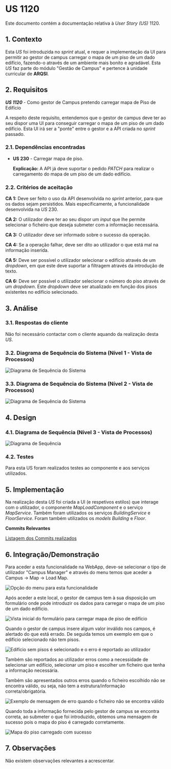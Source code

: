 # US 1120

Este documento contém a documentação relativa à *User Story (US)* 1120.

## 1. Contexto

Esta *US* foi introduzida no *sprint* atual, e requer a implementação da UI para permitir ao gestor de campus carregar o mapa de um piso de um dado edifício, fazendo-o através de um ambiente mais bonito e agradável.
Esta *US* faz parte do módulo "Gestão de Campus" e pertence à unidade curricular de **ARQSI**.

## 2. Requisitos

***US 1120*** - Como gestor de Campus pretendo carregar mapa de Piso de Edifício

A respeito deste requisito, entendemos que o gestor de campus deve ter ao seu dispor uma UI para conseguir carregar o mapa de um piso de um dado edifício. Esta UI irá ser a "ponte" entre o gestor e a API criada no *sprint* passado.

### 2.1. Dependências encontradas

- **US 230** - Carregar mapa de piso.

	**Explicação:** A API já deve suportar o pedido *PATCH* para realizar o carregamento do mapa de um piso de um dado edifício.

### 2.2. Critérios de aceitação

**CA 1:** Deve ser feito o uso da API desenvolvida no *sprint* anterior, para que os dados sejam persistidos. Mais específicamente, a funcionalidade desenvolvida na *US* 230.

**CA 2:** O utilizador deve ter ao seu dispor um *input* que lhe permite selecionar o ficheiro que deseja submeter com a informação necessária.

**CA 3:** O utilizador deve ser informado sobre o sucesso da operação.

**CA 4:** Se a operação falhar, deve ser dito ao utilizador o que está mal na informação inserida.

**CA 5:** Deve ser possível o utilizador selecionar o edifício através de um *dropdown*, em que este deve suportar a filtragem através da introdução de texto.

**CA 6:** Deve ser possível o utilizador selecionar o número do piso através de um *dropdown*. Este *dropdown* deve ser atualizado em função dos pisos existentes no edifício selecionado.

## 3. Análise

### 3.1. Respostas do cliente

Não foi necessário contactar com o cliente aquando da realização desta *US*.

### 3.2. Diagrama de Sequência do Sistema (Nível 1 - Vista de Processos)

![Diagrama de Sequência do Sistema](IMG/system-sequence-diagram-level-1.svg)

### 3.3. Diagrama de Sequência do Sistema (Nível 2 - Vista de Processos)

![Diagrama de Sequência do Sistema](IMG/system-sequence-diagram-level-2.svg)

## 4. Design

### 4.1. Diagrama de Sequência (Nível 3 - Vista de Processos)

![Diagrama de Sequência](IMG/sequence-diagram-level-3.svg)

### 4.2. Testes

Para esta US foram realizados testes ao componente e aos serviços utilizados.

## 5. Implementação

Na realização desta *US* foi criada a UI (e respetivos estilos) que interage com o utilizador, o componente *MapLoadComponent* e o serviço *MapService*. Também foram utilizados os serviços *BuildingService* e *FloorService*. Foram também utilizados os *models* *Building* e *Floor*.

**Commits Relevantes**

[Listagem dos Commits realizados](https://1191296gg.atlassian.net/browse/S50-29)

## 6. Integração/Demonstração

Para aceder a esta funcionalidade na WebApp, deve-se selecionar o tipo de utilizador "Campus Manager" e através do menu temos que aceder a Campus -> Map -> Load Map.

![Opção do menu para esta funcionalidade](IMG/menu_option.PNG)

Após aceder a este local, o gestor de campus tem à sua disposição um formulário onde pode introduzir os dados para carregar o mapa de um piso de um dado edifício.

![Vista inicial do formulário para carregar mapa de piso de edifício](IMG/initial_view.PNG)

Quando o gestor de campus insere algum valor inválido nos campos, é alertado do que está errado. De seguida temos um exemplo em que o edifício selecionado não tem pisos.

![Edifício sem pisos é selecionado e o erro é reportado ao utilizador](IMG/building_without_floors.PNG)

Também são reportados ao utilizador erros como a necessidade de selecionar um edifício, selecionar um piso e escolher um ficheiro que tenha a informação necessária.

Também são apresentados outros erros quando o ficheiro escolhido não se encontra válido, ou seja, não tem a estrutura/informação correta/obrigatória.

![Exemplo de mensagem de erro quando o ficheiro não se encontra válido](IMG/invalid_file.PNG)

Quando toda a informação fornecida pelo gestor de campus se encontra correta, ao submeter o que foi introduzido, obtemos uma mensagem de sucesso pois o mapa do piso é carregado corretamente.

![Mapa do piso carregado com sucesso](IMG/successful_load.PNG)


## 7. Observações

Não existem observações relevantes a acrescentar.
